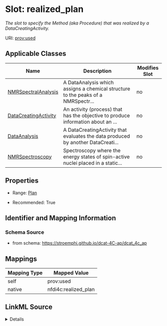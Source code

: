 

# Slot: realized_plan


_The slot to specify the Method (aka Procedure) that was realized by a DataCreatingActivity._





URI: [prov:used](http://www.w3.org/ns/prov#used)



<!-- no inheritance hierarchy -->





## Applicable Classes

| Name | Description | Modifies Slot |
| --- | --- | --- |
| [NMRSpectralAnalysis](NMRSpectralAnalysis.md) | A DataAnalysis which assigns a chemical structure to the peaks of a NMRSpectr... |  no  |
| [DataCreatingActivity](DataCreatingActivity.md) | An activity (process) that has the objective to produce information about an ... |  no  |
| [DataAnalysis](DataAnalysis.md) | A DataCreatingActivity that evaluates the data produced by another DataCreati... |  no  |
| [NMRSpectroscopy](NMRSpectroscopy.md) | Spectroscopy where the energy states of spin-active nuclei placed in a static... |  no  |







## Properties

* Range: [Plan](Plan.md)

* Recommended: True





## Identifier and Mapping Information







### Schema Source


* from schema: https://stroemphi.github.io/dcat-4C-ap/dcat_4c_ap




## Mappings

| Mapping Type | Mapped Value |
| ---  | ---  |
| self | prov:used |
| native | nfdi4c:realized_plan |




## LinkML Source

<details>
```yaml
name: realized_plan
description: The slot to specify the Method (aka Procedure) that was realized by a
  DataCreatingActivity.
from_schema: https://stroemphi.github.io/dcat-4C-ap/dcat_4c_ap
rank: 1000
slot_uri: prov:used
alias: realized_plan
domain_of:
- DataCreatingActivity
range: Plan
recommended: true

```
</details>